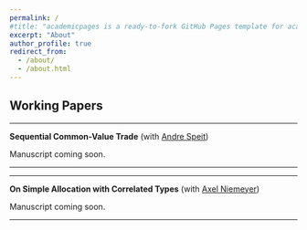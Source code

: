 ```yaml
---
permalink: /
#title: "academicpages is a ready-to-fork GitHub Pages template for academic personal websites"
excerpt: "About"
author_profile: true
redirect_from:
  - /about/
  - /about.html
---
```




<!-- [CV](http://academicpages.github.io/files/paper1.pdf) -->

<!-- <h2>Publications</h2>

---
**Project 1**
(with [me](http://jpreusser.github.io))
<details>
  <summary>Abstract</summary>

  We do this and that, and a bit of something else.
</details>
---

---
**Project 1**
(with [me](http://jpreusser.github.io))
<details>
<summary>Abstract</summary>

We do this and that, and a bit of something else.
</details>
--- -->


<h2>Working Papers</h2>

---
**Sequential Common-Value Trade**
(with [Andre Speit](https://sites.google.com/view/andrespeit))

Manuscript coming soon.

<!-- <details>
  <summary>Abstract</summary>

  We do this and that, and a bit of something else.
</details> -->
---

---
**On Simple Allocation with Correlated Types**
(with [Axel Niemeyer](https://www.bgse.uni-bonn.de/en/people/student-directory/2018/axel-niemeyer))

Manuscript coming soon.

<!-- <details>
<summary>Abstract</summary>

We do this and that, and a bit of something else.
</details> -->
---
